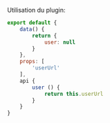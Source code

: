 Utilisation du plugin:

```javascript
export default {
	data() {
		return {
			user: null
		}
	},
	props: [
		'userUrl'
	],
	api {
		user () {
			return this.userUrl
		}
	}
}
```
